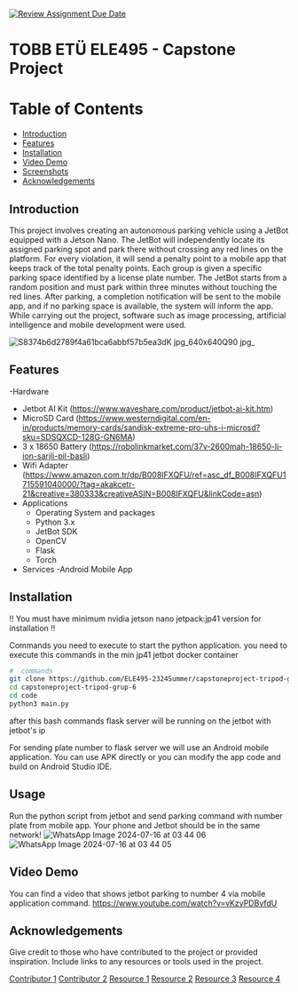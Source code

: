 [![Review Assignment Due Date](https://classroom.github.com/assets/deadline-readme-button-22041afd0340ce965d47ae6ef1cefeee28c7c493a6346c4f15d667ab976d596c.svg)](https://classroom.github.com/a/5mCoF9-h)
# TOBB ETÜ ELE495 - Capstone Project

# Table of Contents
- [Introduction](#introduction)
- [Features](#features)
- [Installation](#installation)
- [Video Demo](#usage)
- [Screenshots](#screenshots)
- [Acknowledgements](#acknowledgements)

## Introduction

This project involves creating an autonomous parking vehicle using a JetBot equipped with a Jetson Nano. The JetBot will independently locate its assigned parking spot and park there without crossing any red lines on the platform. For every violation, it will send a penalty point to a mobile app that keeps track of the total penalty points. Each group is given a specific parking space identified by a license plate number. The JetBot starts from a random position and must park within three minutes without touching the red lines. After parking, a completion notification will be sent to the mobile app, and if no parking space is available, the system will inform the app. While carrying out the project, software such as image processing, artificial intelligence and mobile development were used.

![S8374b6d2789f4a61bca6abbf57b5ea3dK jpg_640x640Q90 jpg_](https://github.com/user-attachments/assets/af9d4acc-5c85-47eb-8595-96dfc061a3b9)


## Features
-Hardware
  - Jetbot AI Kit     (https://www.waveshare.com/product/jetbot-ai-kit.htm)
  - MicroSD Card      (https://www.westerndigital.com/en-in/products/memory-cards/sandisk-extreme-pro-uhs-i-microsd?sku=SDSQXCD-128G-GN6MA)
  - 3 x 18650 Battery (https://robolinkmarket.com/37v-2600mah-18650-li-ion-sarjli-pil-basli)
  - Wifi Adapter      (https://www.amazon.com.tr/dp/B008IFXQFU/ref=asc_df_B008IFXQFU1715591040000/?tag=akakcetr-21&creative=380333&creativeASIN=B008IFXQFU&linkCode=asn)
- Applications
  - Operating System and packages
  - Python 3.x
  - JetBot SDK
  - OpenCV
  - Flask
  - Torch
- Services
  -Android Mobile App

## Installation
!! You must have minimum nvidia jetson nano jetpack:jp41 version for installation !!

Commands you need to execute to start the python application.
you need to execute this commands in the min jp41 jetbot docker container
```bash
#  commands
git clone https://github.com/ELE495-2324Summer/capstoneproject-tripod-grup-6/tree/main
cd capstoneproject-tripod-grup-6
cd code
python3 main.py
```
after this bash commands flask server will be running on the jetbot with jetbot's ip

For sending plate number to flask server we will use an Android mobile application. You can use APK directly or you can modify the app code and build on Android Studio IDE.


## Usage
Run the python script from jetbot and send parking command with number plate from mobile app. Your phone and Jetbot should be in the same network!
![WhatsApp Image 2024-07-16 at 03 44 06](https://github.com/user-attachments/assets/7a4164fd-1abc-4eaf-ac27-87316e012eb2)
![WhatsApp Image 2024-07-16 at 03 44 05](https://github.com/user-attachments/assets/39982023-6cb7-459f-9d17-6e9c565d4ab5)


## Video Demo
You can find a video that shows jetbot parking to number 4 via mobile application command.
https://www.youtube.com/watch?v=vKzyPDBvfdU


## Acknowledgements
Give credit to those who have contributed to the project or provided inspiration. Include links to any resources or tools used in the project.

[Contributor 1](https://github.com/cangerek06)
[Contributor 2](https://github.com/berkehankose)
[Resource 1](https://developer.nvidia.com/embedded/learn/get-started-jetson-nano-2gb-devkit)
[Resource 2](https://www.waveshare.com/wiki/JetBot_2GB_AI_Kit)
[Resource 3](https://jetbot.org/master/index.html)
[Resource 4](https://developer.nvidia.com/embedded/learn/jetson-nano-2gb-devkit-user-guide)
